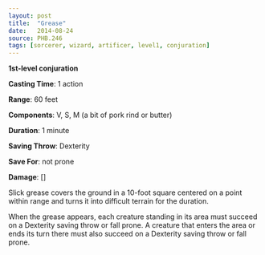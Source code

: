 ```yaml
---
layout: post
title:  "Grease"
date:   2014-08-24
source: PHB.246
tags: [sorcerer, wizard, artificer, level1, conjuration]
---
```


**1st-level conjuration**

**Casting Time**: 1 action

**Range**: 60 feet

**Components**: V, S, M (a bit of pork rind or butter)

**Duration**: 1 minute

**Saving Throw**: Dexterity

**Save For**: not prone

**Damage**: []

Slick grease covers the ground in a 10-foot square centered on a point within range and turns it into difficult terrain for the duration.

When the grease appears, each creature standing in its area must succeed on a Dexterity saving throw or fall prone. A creature that enters the area or ends its turn there must also succeed on a Dexterity saving throw or fall prone.